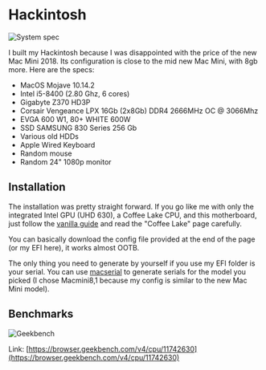 # Hackintosh

![System spec](https://reho.st/self/1f7a48ecd0186d56bf0609d44166f5c14fa8225d.png)

I built my Hackintosh because I was disappointed with the price of the new Mac Mini 2018. Its configuration is close to the mid new Mac Mini, with 8gb more. Here are the specs:

- MacOS Mojave 10.14.2
- Intel i5-8400 (2.80 Ghz, 6 cores)
- Gigabyte Z370 HD3P
- Corsair Vengeance LPX 16Gb (2x8Gb) DDR4 2666MHz OC @ 3066Mhz
- EVGA 600 W1, 80+ WHITE 600W
- SSD SAMSUNG 830 Series 256 Gb
- Various old HDDs
- Apple Wired Keyboard
- Random mouse
- Random 24" 1080p monitor

## Installation

The installation was pretty straight forward. If you go like me with only the integrated Intel GPU (UHD 630), a Coffee Lake CPU, and this motherboard, just follow the [vanilla guide](https://hackintosh.gitbook.io/-r-hackintosh-vanilla-desktop-guide/) and read the "Coffee Lake" page carefully.

You can basically download the config file provided at the end of the page (or my EFI here), it works almost OOTB.

The only thing you need to generate by yourself if you use my EFI folder is your serial. You can use [macserial](https://github.com/acidanthera/macserial) to generate serials for the model you picked (I chose Macmini8,1 because my config is similar to the new Mac Mini model).

## Benchmarks

![Geekbench](https://reho.st/self/18c254cd50f126f4aab3d55717cc56c8d51e53ca.png)

Link: [https://browser.geekbench.com/v4/cpu/11742630](https://browser.geekbench.com/v4/cpu/11742630)


